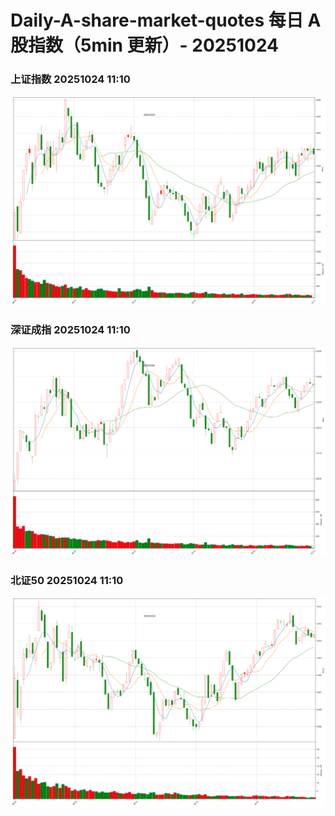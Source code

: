 
# Daily-A-share-market-quotes 每日 A 股指数（5min 更新）- 20251024

### 上证指数 20251024 11:10
![](./fig/2025/10/20251024-sh000001.png)

### 深证成指 20251024 11:10
![](./fig/2025/10/20251024-sz399001.png)

### 北证50 20251024 11:10
![](./fig/2025/10/20251024-bj899050.png)
